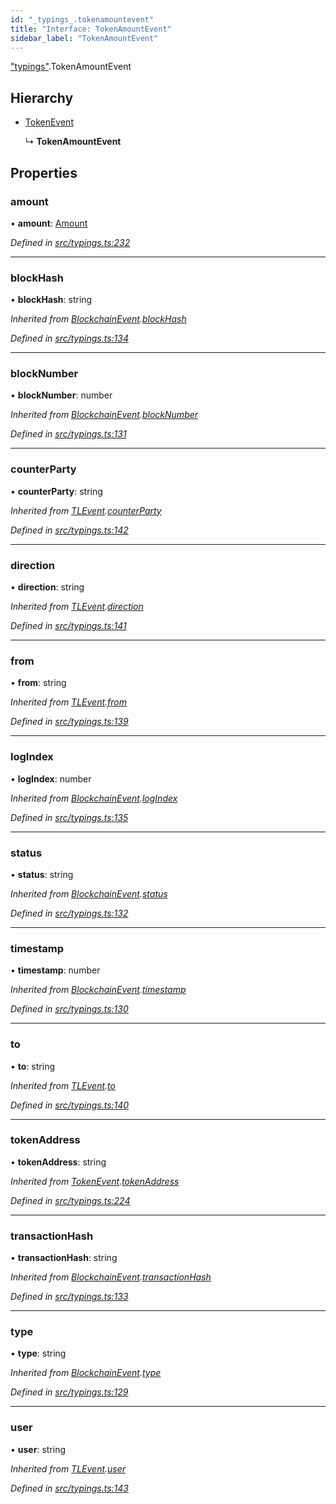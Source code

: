 ```yaml
---
id: "_typings_.tokenamountevent"
title: "Interface: TokenAmountEvent"
sidebar_label: "TokenAmountEvent"
---
```


["typings"](../modules/_typings_.md).TokenAmountEvent

## Hierarchy

* [TokenEvent](_typings_.tokenevent.md)

  ↳ **TokenAmountEvent**

## Properties

### amount

•  **amount**: [Amount](_typings_.amount.md)

*Defined in [src/typings.ts:232](https://github.com/trustlines-protocol/clientlib/blob/f60ef2b/src/typings.ts#L232)*

___

### blockHash

•  **blockHash**: string

*Inherited from [BlockchainEvent](_typings_.blockchainevent.md).[blockHash](_typings_.blockchainevent.md#blockhash)*

*Defined in [src/typings.ts:134](https://github.com/trustlines-protocol/clientlib/blob/f60ef2b/src/typings.ts#L134)*

___

### blockNumber

•  **blockNumber**: number

*Inherited from [BlockchainEvent](_typings_.blockchainevent.md).[blockNumber](_typings_.blockchainevent.md#blocknumber)*

*Defined in [src/typings.ts:131](https://github.com/trustlines-protocol/clientlib/blob/f60ef2b/src/typings.ts#L131)*

___

### counterParty

•  **counterParty**: string

*Inherited from [TLEvent](_typings_.tlevent.md).[counterParty](_typings_.tlevent.md#counterparty)*

*Defined in [src/typings.ts:142](https://github.com/trustlines-protocol/clientlib/blob/f60ef2b/src/typings.ts#L142)*

___

### direction

•  **direction**: string

*Inherited from [TLEvent](_typings_.tlevent.md).[direction](_typings_.tlevent.md#direction)*

*Defined in [src/typings.ts:141](https://github.com/trustlines-protocol/clientlib/blob/f60ef2b/src/typings.ts#L141)*

___

### from

•  **from**: string

*Inherited from [TLEvent](_typings_.tlevent.md).[from](_typings_.tlevent.md#from)*

*Defined in [src/typings.ts:139](https://github.com/trustlines-protocol/clientlib/blob/f60ef2b/src/typings.ts#L139)*

___

### logIndex

•  **logIndex**: number

*Inherited from [BlockchainEvent](_typings_.blockchainevent.md).[logIndex](_typings_.blockchainevent.md#logindex)*

*Defined in [src/typings.ts:135](https://github.com/trustlines-protocol/clientlib/blob/f60ef2b/src/typings.ts#L135)*

___

### status

•  **status**: string

*Inherited from [BlockchainEvent](_typings_.blockchainevent.md).[status](_typings_.blockchainevent.md#status)*

*Defined in [src/typings.ts:132](https://github.com/trustlines-protocol/clientlib/blob/f60ef2b/src/typings.ts#L132)*

___

### timestamp

•  **timestamp**: number

*Inherited from [BlockchainEvent](_typings_.blockchainevent.md).[timestamp](_typings_.blockchainevent.md#timestamp)*

*Defined in [src/typings.ts:130](https://github.com/trustlines-protocol/clientlib/blob/f60ef2b/src/typings.ts#L130)*

___

### to

•  **to**: string

*Inherited from [TLEvent](_typings_.tlevent.md).[to](_typings_.tlevent.md#to)*

*Defined in [src/typings.ts:140](https://github.com/trustlines-protocol/clientlib/blob/f60ef2b/src/typings.ts#L140)*

___

### tokenAddress

•  **tokenAddress**: string

*Inherited from [TokenEvent](_typings_.tokenevent.md).[tokenAddress](_typings_.tokenevent.md#tokenaddress)*

*Defined in [src/typings.ts:224](https://github.com/trustlines-protocol/clientlib/blob/f60ef2b/src/typings.ts#L224)*

___

### transactionHash

•  **transactionHash**: string

*Inherited from [BlockchainEvent](_typings_.blockchainevent.md).[transactionHash](_typings_.blockchainevent.md#transactionhash)*

*Defined in [src/typings.ts:133](https://github.com/trustlines-protocol/clientlib/blob/f60ef2b/src/typings.ts#L133)*

___

### type

•  **type**: string

*Inherited from [BlockchainEvent](_typings_.blockchainevent.md).[type](_typings_.blockchainevent.md#type)*

*Defined in [src/typings.ts:129](https://github.com/trustlines-protocol/clientlib/blob/f60ef2b/src/typings.ts#L129)*

___

### user

•  **user**: string

*Inherited from [TLEvent](_typings_.tlevent.md).[user](_typings_.tlevent.md#user)*

*Defined in [src/typings.ts:143](https://github.com/trustlines-protocol/clientlib/blob/f60ef2b/src/typings.ts#L143)*
